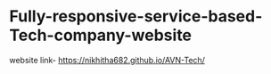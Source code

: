 # Fully-responsive-service-based-Tech-company-website
website link-  https://nikhitha682.github.io/AVN-Tech/

